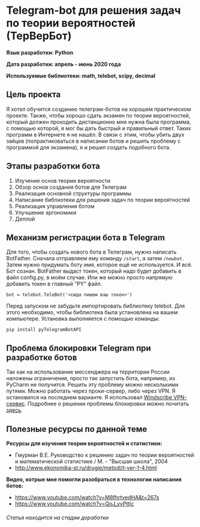 # Telegram-bot для решения задач по теории вероятностей (ТерВерБот)

**Язык разработки: Python**

**Дата разработки: апрель - июнь 2020 года**

**Используемые библиотеки: math, telebot, scipy, decimal**

## Цель проекта
Я хотел обучится созданию телеграм-ботов на хорошем практическом проекте. Также, чтобы хорошо сдать экзамен по теории вероятностей, который должен проходить дистанционно мне нужна была программа, с помощью которой, я мог бы дать быстрый и правильный ответ. Таких программ в Интернете я не нашёл. В связи с этим, чтобы убить двух зайцев (попрактиковаться в написании ботов и решить проблему с программой для экзамена), я и решил создать подобного бота.

## Этапы разработки бота
1. Изучение основ теории вероятности
2. Обзор основ создания ботов для Телеграм
3. Реализация основной структуры программы
4. Написание библиотеки для решения задач по теории вероятностей
5. Реализация управления ботом
6. Улучшение эргономики
7. Деплой

## Механизм регистрации бота в Telegram
Для того, чтобы создать нового бота в Телеграм, нужно написать BotFather. Сначала отправляем ему команду `/start`, а затем `/newbot`. Затем нужно придумать боту имя, которое ещё не используется. И всё. Бот сознан. BotFather выдаст токен, который надо будет добавить в файл config.py, в моём случае. Или же можно просто напрямую добавить токен в главный "PY" файл. 

`bot = telebot.TeleBot('<сюда пишем ваш токен>')`

Перед запуском не забудьте импортировать библиотеку telebot. Для этого необходимо, чтобы библиотека была установлена на вашем компьютере. Установка выполняется с помощью команды: 

`pip install pyTelegramBotAPI`

## Проблема блокировки Telegram при разработке ботов
Так как на использование мессенджера на территории России наложены ограничения, просто так запустить бота, например, из PyCharm не получится. Решить эту проблему можно несколькими путями. Можно работать через проки-сервер, либо через VPN. Я остановился на последнем варианте. Я использовал [Windscribe VPN-сервис][1]. Подробнее о решении проблемы блокировки можно почитать [здесь][2].

## Полезные ресурсы по данной теме

**Ресурсы для изучения теории вероятностей и статистики:**
- Гмурман В.Е. Руководство к решению задач по теории вероятностей и математической статистике / М. - "Высшая школа", 2004
- http://www.ekonomika-st.ru/drugie/metodi/t-ver-1-4.html

**Видео, котрые мне помогли разобраться в технологии написания ботов:**
- https://www.youtube.com/watch?v=M8fhrtvedHA&t=267s
- https://www.youtube.com/watch?v=QoJ_yvPttlc

###### Статья находится на стадии доработки


[1]: https://windscribe.com "Windscribe VPN-сервис"
[2]: https://qsy.by/telegram-bot-v-rossii-blokirovka-puti-resheniya/ "Статья об обходе блокировки Телеграм при разработке бота"


